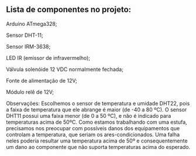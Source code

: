 ## Lista de componentes no projeto:

Arduíno ATmega328;

Sensor DHT-11;

Sensor IRM-3638;

LED IR (emissor de infravermelho);

Válvula solenóide 12 VDC normalmente fechada;

Fonte de alimentação de 12V;

Módulo relê de 12V;

Observações:
Escolhemos o sensor de temperatura e umidade DHT22, pois a faixa de temperatura que ele abrange é maior (de -40 a 80 ºC). O sensor DHT11 possui uma faixa menor (de 0 a 50 ºC), e não é indicado para temperaturas acima de 50ºC. Como estamos trabalhando com uma estufa, precisamos nos preocupar com possíveis danos dos equipamentos que controlam a temperatura, que seriam os ares-condicionados. Uma falha neles poderia resultar uma temperatura acima de 50º e consequentemente um dano ao componente que não suporta temperaturas acima do esperado.


